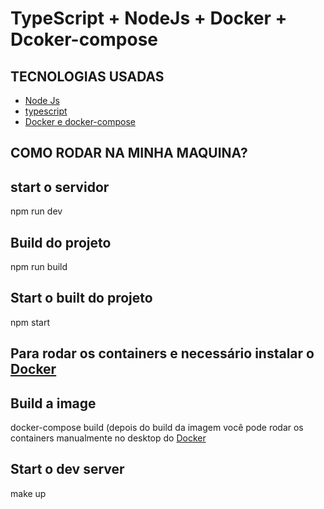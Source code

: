 # TypeScript + NodeJs + Docker + Dcoker-compose

## TECNOLOGIAS USADAS
* [Node Js](https://nodejs.org/)
* [typescript](https://www.typescriptlang.org/)
* [Docker e docker-compose](https://www.docker.com/)

## COMO RODAR NA MINHA MAQUINA?
## start o servidor
npm run dev

## Build do projeto
npm run build

## Start o built do projeto
npm start

## Para rodar os containers e necessário instalar o [Docker](https://www.docker.com/)

## Build a image
docker-compose build (depois do build da imagem você pode rodar os containers manualmente no desktop do [Docker](https://www.docker.com/)

## Start o dev server
make up
